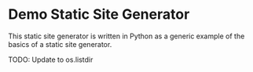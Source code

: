 # Demo Static Site Generator

This static site generator is written in Python as a generic example of the basics of a static site generator.

TODO: Update to os.listdir